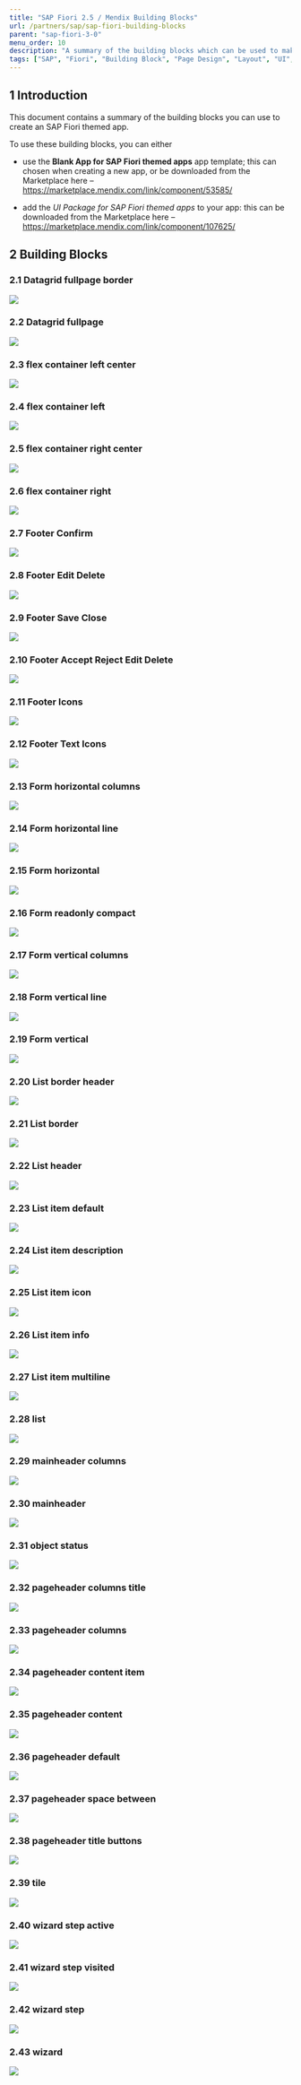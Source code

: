 ```yaml
---
title: "SAP Fiori 2.5 / Mendix Building Blocks"
url: /partners/sap/sap-fiori-building-blocks
parent: "sap-fiori-3-0"
menu_order: 10
description: "A summary of the building blocks which can be used to make an SAP Fiori version 2.5 themed app"
tags: ["SAP", "Fiori", "Building Block", "Page Design", "Layout", "UI", "UX", "2.5"]
---
```


## 1 Introduction

This document contains a summary of the building blocks you can use to create an SAP Fiori themed app.

To use these building blocks, you can either

* use the **Blank App for SAP Fiori themed apps** app template; this can chosen when creating a new app, or be downloaded from the Marketplace here – https://marketplace.mendix.com/link/component/53585/

* add the *UI Package for SAP Fiori themed apps* to your app: this can be downloaded from the Marketplace here – https://marketplace.mendix.com/link/component/107625/

## 2 Building Blocks

### 2.1 Datagrid fullpage border

![](/attachments/partners/sap/sap-fiori-building-blocks/image1.png)

### 2.2 Datagrid fullpage

![](/attachments/partners/sap/sap-fiori-building-blocks/image2.png)

### 2.3 flex container left center

![](/attachments/partners/sap/sap-fiori-building-blocks/image3.png)

### 2.4 flex container left

![](/attachments/partners/sap/sap-fiori-building-blocks/image4.png)

### 2.5 flex container right center

![](/attachments/partners/sap/sap-fiori-building-blocks/image5.png)

### 2.6 flex container right

![](/attachments/partners/sap/sap-fiori-building-blocks/image6.png)

### 2.7 Footer Confirm

![](/attachments/partners/sap/sap-fiori-building-blocks/image7.png)

### 2.8 Footer Edit Delete

![](/attachments/partners/sap/sap-fiori-building-blocks/image8.png)

### 2.9 Footer Save Close

![](/attachments/partners/sap/sap-fiori-building-blocks/image9.png)

### 2.10 Footer Accept Reject Edit Delete

![](/attachments/partners/sap/sap-fiori-building-blocks/image10.png)

### 2.11 Footer Icons

![](/attachments/partners/sap/sap-fiori-building-blocks/image11.png)

### 2.12 Footer Text Icons

![](/attachments/partners/sap/sap-fiori-building-blocks/image12.png)

### 2.13 Form horizontal columns

![](/attachments/partners/sap/sap-fiori-building-blocks/image13.png)

### 2.14 Form horizontal line

![](/attachments/partners/sap/sap-fiori-building-blocks/image14.png)

### 2.15 Form horizontal

![](/attachments/partners/sap/sap-fiori-building-blocks/image15.png)

### 2.16 Form readonly compact

![](/attachments/partners/sap/sap-fiori-building-blocks/image16.png)

### 2.17 Form vertical columns

![](/attachments/partners/sap/sap-fiori-building-blocks/image17.png)

### 2.18 Form vertical line

![](/attachments/partners/sap/sap-fiori-building-blocks/image18.png)

### 2.19 Form vertical

![](/attachments/partners/sap/sap-fiori-building-blocks/image19.png)

### 2.20 List border header

![](/attachments/partners/sap/sap-fiori-building-blocks/image20.png)

### 2.21 List border

![](/attachments/partners/sap/sap-fiori-building-blocks/image21.png)

### 2.22 List header

![](/attachments/partners/sap/sap-fiori-building-blocks/image22.png)

### 2.23 List item default

![](/attachments/partners/sap/sap-fiori-building-blocks/image23.png)

### 2.24 List item description

![](/attachments/partners/sap/sap-fiori-building-blocks/image24.png)

### 2.25 List item icon

![](/attachments/partners/sap/sap-fiori-building-blocks/image25.png)

### 2.26 List item info

![](/attachments/partners/sap/sap-fiori-building-blocks/image26.png)

### 2.27 List item multiline

![](/attachments/partners/sap/sap-fiori-building-blocks/image27.png)

### 2.28 list

![](/attachments/partners/sap/sap-fiori-building-blocks/image28.png)

### 2.29 mainheader columns

![](/attachments/partners/sap/sap-fiori-building-blocks/image29.png)

### 2.30 mainheader

![](/attachments/partners/sap/sap-fiori-building-blocks/image30.png)

### 2.31 object status

![](/attachments/partners/sap/sap-fiori-building-blocks/image31.png)

### 2.32 pageheader columns title

![](/attachments/partners/sap/sap-fiori-building-blocks/image32.png)

### 2.33 pageheader columns

![](/attachments/partners/sap/sap-fiori-building-blocks/image33.png)

### 2.34 pageheader content item

![](/attachments/partners/sap/sap-fiori-building-blocks/image34.png)

### 2.35 pageheader content

![](/attachments/partners/sap/sap-fiori-building-blocks/image35.png)

### 2.36 pageheader default

![](/attachments/partners/sap/sap-fiori-building-blocks/image36.png)

### 2.37 pageheader space between

![](/attachments/partners/sap/sap-fiori-building-blocks/image37.png)

### 2.38 pageheader title buttons

![](/attachments/partners/sap/sap-fiori-building-blocks/image38.png)

### 2.39 tile

![](/attachments/partners/sap/sap-fiori-building-blocks/image39.png)

### 2.40 wizard step active

![](/attachments/partners/sap/sap-fiori-building-blocks/image40.png)

### 2.41 wizard step visited

![](/attachments/partners/sap/sap-fiori-building-blocks/image41.png)

### 2.42 wizard step

![](/attachments/partners/sap/sap-fiori-building-blocks/image42.png)

### 2.43 wizard

![](/attachments/partners/sap/sap-fiori-building-blocks/image43.png)
